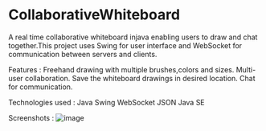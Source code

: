 # CollaborativeWhiteboard
A real time collaborative whiteboard injava enabling users to draw and chat together.This project uses Swing for user interface and WebSocket for communication between servers and clients.

Features :
Freehand drawing with multiple brushes,colors and sizes.
Multi-user collaboration.
Save the whiteboard drawings in desired location.
Chat for communication.

Technologies used :
Java Swing
WebSocket
JSON
Java SE

Screenshots : 
![image](https://github.com/user-attachments/assets/0f13c529-323a-48de-8fb0-c7cd4294ee27)
